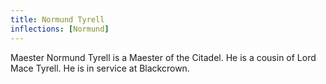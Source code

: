 ```yaml
---
title: Normund Tyrell
inflections: [Normund]
---
```


Maester Normund Tyrell is a Maester of the Citadel. He is a cousin of Lord Mace Tyrell. He is in service at Blackcrown.


